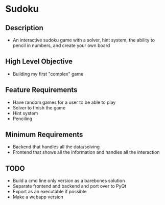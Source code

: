 # Sudoku

## Description

- An interactive sudoku game with a solver, hint system, the ability to pencil in numbers, and create your own board

## High Level Objective

- Building my first "complex" game

## Feature Requirements

- Have random games for a user to be able to play
- Solver to finish the game
- Hint system
- Penciling

## Minimum Requirements

- Backend that handles all the data/solving
- Frontend that shows all the information and handles all the interaction

## TODO

- Build a cmd line only version as a barebones solution
- Separate frontend and backend and port over to PyQt 
- Export as an executable if possible
- Make a webapp version